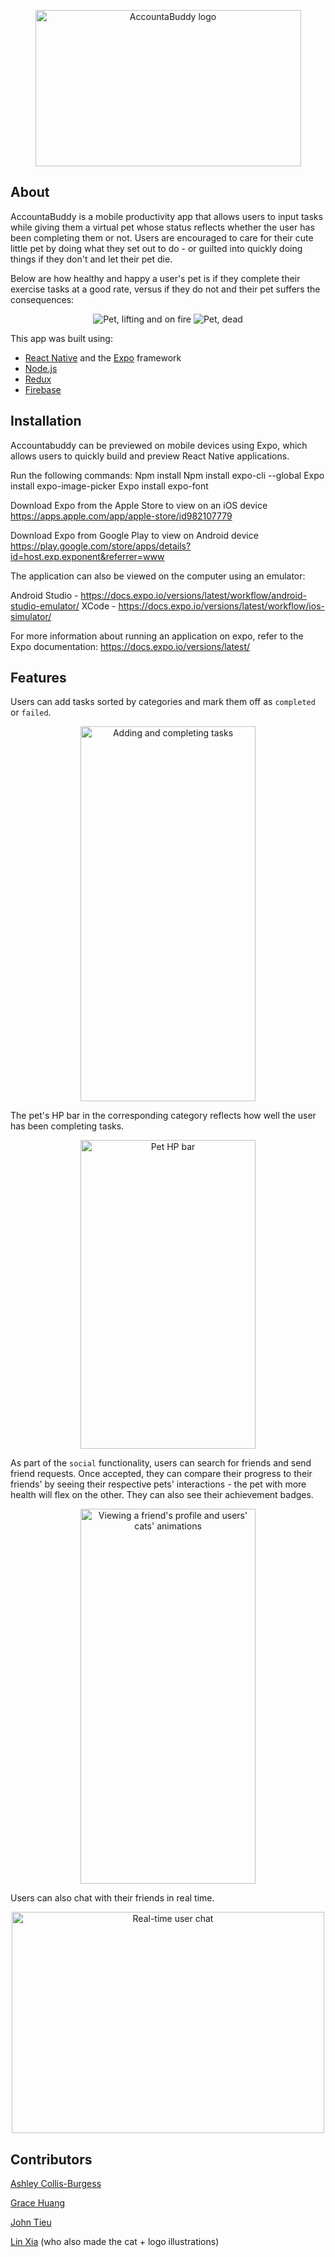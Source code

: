 <p align="center">
  <img src="https://raw.github.com/Dr-DJ1909/Accountabuddy/master/src/assets/AccountaBuddy.png" height=250 width=425 alt="AccountaBuddy logo">
</p>

## About

AccountaBuddy is a mobile productivity app that allows users to input tasks while giving them a virtual pet whose status reflects whether the user has been completing them or not. Users are encouraged to care for their cute little pet by doing what they set out to do - or guilted into quickly doing things if they don't and let their pet die.

Below are how healthy and happy a user's pet is if they complete their exercise tasks at a good rate, versus if they do not and their pet suffers the consequences:
<p align="center">
  <img src="https://user-images.githubusercontent.com/53982595/70656755-b211c500-1c28-11ea-8f48-72387269b973.gif" alt="Pet, lifting and on fire">

  <img src="https://user-images.githubusercontent.com/53982595/70656763-b3db8880-1c28-11ea-8953-a2858cdadb5a.gif" alt="Pet, dead">
</p>


This app was built using:
- [React Native](https://facebook.github.io/react-native/) and the [Expo](https://expo.io/) framework
- [Node.js](https://nodejs.org/)
- [Redux](https://redux.js.org/)
- [Firebase](https://firebase.google.com/)

## Installation

Accountabuddy can be previewed on mobile devices using Expo, which allows users to quickly build and preview React Native applications. 

Run the following commands:
Npm install 
Npm install expo-cli --global
Expo install expo-image-picker
Expo install expo-font 

Download Expo from the Apple Store to view on an iOS device https://apps.apple.com/app/apple-store/id982107779

Download Expo from Google Play to view on Android device  https://play.google.com/store/apps/details?id=host.exp.exponent&referrer=www

The application can also be viewed on the computer using an emulator: 

Android Studio  - https://docs.expo.io/versions/latest/workflow/android-studio-emulator/
XCode - https://docs.expo.io/versions/latest/workflow/ios-simulator/


For more information about running an application on expo, refer to the Expo documentation:
https://docs.expo.io/versions/latest/




## Features

Users can add tasks sorted by categories and mark them off as `completed` or `failed`.

<p align="center">
  <img src="https://user-images.githubusercontent.com/53982595/70646217-740aa600-1c14-11ea-85ea-ec943a26a9a2.gif" height=600 width=280 alt="Adding and completing tasks">
</p>

The pet's HP bar in the corresponding category reflects how well the user has been completing tasks.

<p align="center">
  <img src="https://user-images.githubusercontent.com/53982595/70742746-3bd69680-1cec-11ea-9c4d-f44c109954a1.png" height=494 width=280 alt="Pet HP bar">
</p>

As part of the `social` functionality, users can search for friends and send friend requests. Once accepted, they can compare their progress to their friends' by seeing their respective pets' interactions - the pet with more health will flex on the other. They can also see their achievement badges.

<p align="center">
  <img src="https://user-images.githubusercontent.com/53982595/70646226-7836c380-1c14-11ea-8a1d-85c2b0e93873.gif" height=600 width=280 alt="Viewing a friend's profile and users' cats' animations">
</p>

Users can also chat with their friends in real time.

<p align="center">
  <img src="https://user-images.githubusercontent.com/53982595/70742748-3da05a00-1cec-11ea-8102-92fe4f682de4.gif" height=354 width=500 alt="Real-time user chat">
</p>


## Contributors
[Ashley Collis-Burgess](https://github.com/ashleycollis)

[Grace Huang](https://github.com/gjyhuang)

[John Tieu](https://github.com/jt5301)

[Lin Xia](https://github.com/Rixikun) (who also made the cat + logo illustrations)
